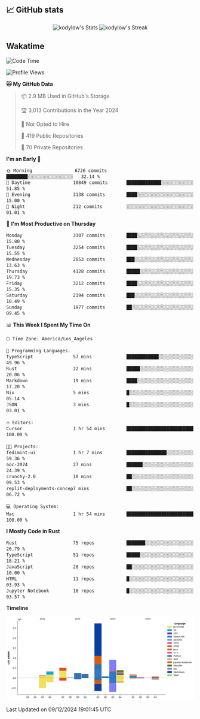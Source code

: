 ## 📈 GitHub stats
<!--START_SECTION:github-->
<div class="badges-githubstats">
  <p align="center">
    <img src="https://github-readme-stats.vercel.app/api?username=kodylow&theme=tokyonight&show_icons=true&hide_border=true&count_private=true" alt="kodylow's Stats" height="165">
    <img src="https://github-readme-streak-stats.herokuapp.com/?user=kodylow&theme=tokyonight&hide_border=true" alt="kodylow's Streak" height="165">
  </p>
</div>
<!--END_SECTION:github-->

## Wakatime 
<!--START_SECTION:waka-->
![Code Time](http://img.shields.io/badge/Code%20Time-1%2C284%20hrs%2018%20mins-blue)

![Profile Views](http://img.shields.io/badge/Profile%20Views-4-blue)

**🐱 My GitHub Data** 

> 📦 2.9 MB Used in GitHub's Storage 
 > 
> 🏆 3,013 Contributions in the Year 2024
 > 
> 🚫 Not Opted to Hire
 > 
> 📜 419 Public Repositories 
 > 
> 🔑 70 Private Repositories 
 > 
**I'm an Early 🐤** 

```text
🌞 Morning                6726 commits        ████████░░░░░░░░░░░░░░░░░   32.14 % 
🌆 Daytime                10849 commits       █████████████░░░░░░░░░░░░   51.85 % 
🌃 Evening                3138 commits        ████░░░░░░░░░░░░░░░░░░░░░   15.00 % 
🌙 Night                  212 commits         ░░░░░░░░░░░░░░░░░░░░░░░░░   01.01 % 
```
📅 **I'm Most Productive on Thursday** 

```text
Monday                   3307 commits        ████░░░░░░░░░░░░░░░░░░░░░   15.80 % 
Tuesday                  3254 commits        ████░░░░░░░░░░░░░░░░░░░░░   15.55 % 
Wednesday                2853 commits        ███░░░░░░░░░░░░░░░░░░░░░░   13.63 % 
Thursday                 4128 commits        █████░░░░░░░░░░░░░░░░░░░░   19.73 % 
Friday                   3212 commits        ████░░░░░░░░░░░░░░░░░░░░░   15.35 % 
Saturday                 2194 commits        ███░░░░░░░░░░░░░░░░░░░░░░   10.49 % 
Sunday                   1977 commits        ██░░░░░░░░░░░░░░░░░░░░░░░   09.45 % 
```


📊 **This Week I Spent My Time On** 

```text
🕑︎ Time Zone: America/Los_Angeles

💬 Programming Languages: 
TypeScript               57 mins             ████████████░░░░░░░░░░░░░   49.96 % 
Rust                     22 mins             █████░░░░░░░░░░░░░░░░░░░░   20.06 % 
Markdown                 19 mins             ████░░░░░░░░░░░░░░░░░░░░░   17.20 % 
Nix                      5 mins              █░░░░░░░░░░░░░░░░░░░░░░░░   05.14 % 
JSON                     3 mins              █░░░░░░░░░░░░░░░░░░░░░░░░   03.01 % 

🔥 Editors: 
Cursor                   1 hr 54 mins        █████████████████████████   100.00 % 

🐱‍💻 Projects: 
fedimint-ui              1 hr 7 mins         ███████████████░░░░░░░░░░   59.36 % 
aoc-2024                 27 mins             ██████░░░░░░░░░░░░░░░░░░░   24.39 % 
crunchy-2.0              10 mins             ██░░░░░░░░░░░░░░░░░░░░░░░   09.53 % 
replit-deployments-concep7 mins              ██░░░░░░░░░░░░░░░░░░░░░░░   06.72 % 

💻 Operating System: 
Mac                      1 hr 54 mins        █████████████████████████   100.00 % 
```

**I Mostly Code in Rust** 

```text
Rust                     75 repos            ███████░░░░░░░░░░░░░░░░░░   26.79 % 
TypeScript               51 repos            █████░░░░░░░░░░░░░░░░░░░░   18.21 % 
JavaScript               28 repos            ██░░░░░░░░░░░░░░░░░░░░░░░   10.00 % 
HTML                     11 repos            █░░░░░░░░░░░░░░░░░░░░░░░░   03.93 % 
Jupyter Notebook         10 repos            █░░░░░░░░░░░░░░░░░░░░░░░░   03.57 % 
```



**Timeline**

![Lines of Code chart](https://raw.githubusercontent.com/Kodylow/Kodylow/master/assets/bar_graph.png)


 Last Updated on 09/12/2024 19:01:45 UTC
<!--END_SECTION:waka-->
